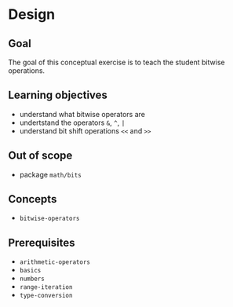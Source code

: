 # Design

## Goal

The goal of this conceptual exercise is to teach the student bitwise operations.

## Learning objectives

- understand what bitwise operators are
- undertstand the operators `&`, `^`, `|`
- understand bit shift operations `<<` and `>>`

## Out of scope

- package `math/bits`

## Concepts

- `bitwise-operators`

## Prerequisites

- `arithmetic-operators`
- `basics`
- `numbers`
- `range-iteration`
- `type-conversion`
